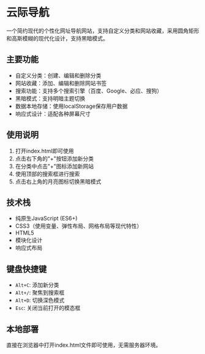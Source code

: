 # 云际导航

一个简约现代的个性化网址导航网站，支持自定义分类和网站收藏，采用圆角矩形和高斯模糊的现代化设计，支持黑暗模式。

## 主要功能

- 自定义分类：创建、编辑和删除分类
- 网站收藏：添加、编辑和删除网站书签
- 搜索功能：支持多个搜索引擎（百度、Google、必应、搜狗）
- 黑暗模式：支持明暗主题切换
- 数据本地存储：使用localStorage保存用户数据
- 响应式设计：适配各种屏幕尺寸

## 使用说明

1. 打开index.html即可使用
2. 点击右下角的"+"按钮添加新分类
3. 在分类中点击"+"图标添加新网站
4. 使用顶部的搜索框进行搜索
5. 点击右上角的月亮图标切换黑暗模式

## 技术栈

- 纯原生JavaScript (ES6+)
- CSS3（使用变量、弹性布局、网格布局等现代特性）
- HTML5
- 模块化设计
- 响应式布局

## 键盘快捷键

- `Alt+C`: 添加新分类
- `Alt+/`: 聚焦到搜索框
- `Alt+D`: 切换深色模式
- `Esc`: 关闭当前打开的模态框

## 本地部署

直接在浏览器中打开index.html文件即可使用，无需服务器环境。